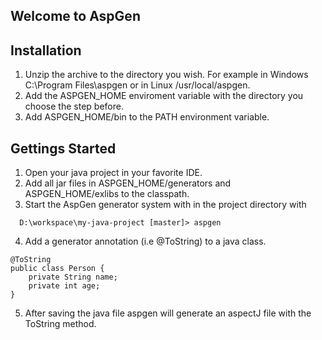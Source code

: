 ## Welcome to AspGen

## Installation
1. Unzip the archive to the directory you wish. For example in Windows C:\Program Files\aspgen or in Linux /usr/local/aspgen.
2. Add the ASPGEN_HOME enviroment variable with the directory you choose the step before.
3. Add ASPGEN_HOME/bin to the PATH environment variable.

## Gettings Started
1. Open your java project in your favorite IDE.
2. Add all jar files in ASPGEN_HOME/generators and ASPGEN_HOME/exlibs to the classpath.
3. Start the AspGen generator system with in the project directory with

```
  D:\workspace\my-java-project [master]> aspgen
```
4. Add a generator annotation (i.e @ToString) to a java class.

```
@ToString
public class Person {
	private String name;
	private int age;
}
```
5. After saving the java file aspgen will generate an aspectJ file with the ToString method.
